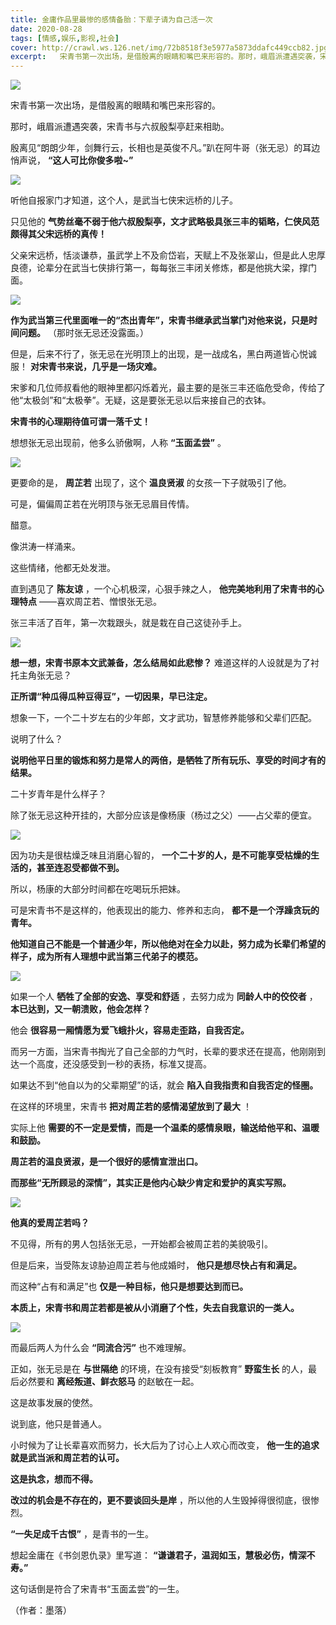 ```yaml
---
title: 金庸作品里最惨的感情备胎：下辈子请为自己活一次
date: 2020-08-28
tags: [情感,娱乐,影视,社会]
cover: http://crawl.ws.126.net/img/72b8518f3e5977a5873ddafc449ccb82.jpg
excerpt:   宋青书第一次出场，是借殷离的眼睛和嘴巴来形容的。那时，峨眉派遭遇突袭，宋青书与六叔殷梨亭赶
---
```

![](http://crawl.ws.126.net/img/72b8518f3e5977a5873ddafc449ccb82.jpg)  

宋青书第一次出场，是借殷离的眼睛和嘴巴来形容的。

那时，峨眉派遭遇突袭，宋青书与六叔殷梨亭赶来相助。

殷离见“朗朗少年，剑舞行云，长相也是英俊不凡。”趴在阿牛哥（张无忌）的耳边悄声说， **“这人可比你俊多啦~”**

![](http://crawl.ws.126.net/img/e4d490561fa165f9e54bf3d28684d051.jpg)  

听他自报家门才知道，这个人，是武当七侠宋远桥的儿子。

只见他的 **气势丝毫不弱于他六叔殷梨亭，文才武略极具张三丰的韬略，仁侠风范颇得其父宋远桥的真传！**

父亲宋远桥，恬淡谦恭，虽武学上不及俞岱岩，天赋上不及张翠山，但是此人忠厚良德，论辈分在武当七侠排行第一，每每张三丰闭关修炼，都是他挑大梁，撑门面。

![](http://crawl.ws.126.net/img/40b39935a3c3b9630db44810f9f601fc.jpg)  

**作为武当第三代里面唯一的“杰出青年”，宋青书继承武当掌门对他来说，只是时间问题。** （那时张无忌还没露面。）

但是，后来不行了，张无忌在光明顶上的出现，是一战成名，黑白两道皆心悦诚服！ **对宋青书来说，几乎是一场灾难。**

宋爹和几位师叔看他的眼神里都闪烁着光，最主要的是张三丰还临危受命，传给了他“太极剑”和“太极拳”。无疑，这是要张无忌以后来接自己的衣钵。

**宋青书的心理期待值可谓一落千丈！**

想想张无忌出现前，他多么骄傲啊，人称 **“玉面孟尝”** 。

![](http://crawl.ws.126.net/img/99637425e3d57f9a4a9d942b95c393a1.jpg)  

更要命的是， **周芷若** 出现了，这个 **温良贤淑** 的女孩一下子就吸引了他。

可是，偏偏周芷若在光明顶与张无忌眉目传情。

醋意。

像洪涛一样涌来。

这些情绪，他都无处发泄。

直到遇见了 **陈友谅** ，一个心机极深，心狠手辣之人， **他完美地利用了宋青书的心理特点** ——喜欢周芷若、憎恨张无忌。

张三丰活了百年，第一次栽跟头，就是栽在自己这徒孙手上。

![](http://crawl.ws.126.net/img/f3cf218387be4734603bb6b6da12800b.jpg)  

**想一想，宋青书原本文武兼备，怎么结局如此悲惨？** 难道这样的人设就是为了衬托主角张无忌？

**正所谓“种瓜得瓜种豆得豆”，一切因果，早已注定。**

想象一下，一个二十岁左右的少年郎，文才武功，智慧修养能够和父辈们匹配。

说明了什么？

**说明他平日里的锻炼和努力是常人的两倍，是牺牲了所有玩乐、享受的时间才有的结果。**

二十岁青年是什么样子？

除了张无忌这种开挂的，大部分应该是像杨康（杨过之父）——占父辈的便宜。

![](http://crawl.ws.126.net/img/4881b519d33f0ffb13f913e0a4aabbf6.jpg)  

因为功夫是很枯燥乏味且消磨心智的， **一个二十岁的人，是不可能享受枯燥的生活的，甚至连忍受都做不到。**

所以，杨康的大部分时间都在吃喝玩乐把妹。

可是宋青书不是这样的，他表现出的能力、修养和志向， **都不是一个浮躁贪玩的青年。**

**他知道自己不能是一个普通少年，所以他绝对在全力以赴，努力成为长辈们希望的样子，成为所有人理想中武当第三代弟子的模范。**

![](http://crawl.ws.126.net/img/440e2ccf6bc6d0ccfe741ef7654170d7.jpg)  

如果一个人 **牺牲了全部的安逸、享受和舒适** ，去努力成为 **同龄人中的佼佼者** ， **本已达到，又一朝溃败，他会怎样？**

他会 **很容易一厢情愿为爱飞蛾扑火，容易走歪路，自我否定。**

而另一方面，当宋青书掏光了自己全部的力气时，长辈的要求还在提高，他刚刚到达一个高度，还没感受到一秒的表扬，标准又提高。

如果达不到“他自以为的父辈期望”的话，就会 **陷入自我指责和自我否定的怪圈。**

在这样的环境里，宋青书 **把对周芷若的感情渴望放到了最大** ！

实际上他 **需要的不一定是爱情，而是一个温柔的感情泉眼，输送给他平和、温暖和鼓励。**

**周芷若的温良贤淑，是一个很好的感情宣泄出口。**

**而那些“无所顾忌的深情”，其实正是他内心缺少肯定和爱护的真实写照。**

![](http://crawl.ws.126.net/img/eda69773483680b7e8cd0e1d17a6984b.jpg)  

**他真的爱周芷若吗？**

不见得，所有的男人包括张无忌，一开始都会被周芷若的美貌吸引。

但是后来，当受陈友谅胁迫周芷若与他成婚时， **他只是想尽快占有和满足。**

而这种“占有和满足”也 **仅是一种目标，他只是想要达到而已。**

**本质上，宋青书和周芷若都是被从小消磨了个性，失去自我意识的一类人。**

![](http://crawl.ws.126.net/img/513636320df1429a69e9cec8fe9c762a.jpg)  

而最后两人为什么会 **“同流合污”** 也不难理解。

正如，张无忌是在 **与世隔绝** 的环境，在没有接受“刻板教育” **野蛮生长** 的人，最后必然要和 **离经叛道、鲜衣怒马** 的赵敏在一起。

这是故事发展的使然。

说到底，他只是普通人。

小时候为了让长辈喜欢而努力，长大后为了讨心上人欢心而改变， **他一生的追求就是武当派和周芷若的认可。**

**这是执念，想而不得。**

**改过的机会是不存在的，更不要谈回头是岸** ，所以他的人生毁掉得很彻底，很惨烈。

**“一失足成千古恨”** ，是青书的一生。

想起金庸在《书剑恩仇录》里写道： **“谦谦君子，温润如玉，慧极必伤，情深不寿。”**

这句话倒是符合了宋青书“玉面孟尝”的一生。

（作者：墨落）

